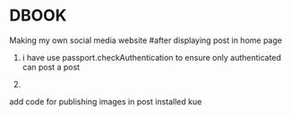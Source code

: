 # DBOOK
Making my own social media website
#after displaying post in home page
1. i have use passport.checkAuthentication to ensure only authenticated can post a post


2.
add code for publishing images in post
installed kue